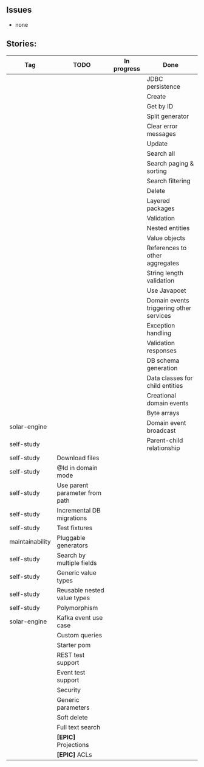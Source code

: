 ## Issues

- none

## Stories:

| Tag             | TODO                           | In progress | Done                                    |
|-----------------|--------------------------------|-------------|-----------------------------------------|
|                 |                                |             | JDBC persistence                        |
|                 |                                |             | Create                                  |
|                 |                                |             | Get by ID                               |
|                 |                                |             | Split generator                         |
|                 |                                |             | Clear error messages                    |
|                 |                                |             | Update                                  |
|                 |                                |             | Search all                              |
|                 |                                |             | Search paging & sorting                 |
|                 |                                |             | Search filtering                        |
|                 |                                |             | Delete                                  |
|                 |                                |             | Layered packages                        |
|                 |                                |             | Validation                              |
|                 |                                |             | Nested entities                         |
|                 |                                |             | Value objects                           |
|                 |                                |             | References to other aggregates          |
|                 |                                |             | String length validation                |
|                 |                                |             | Use Javapoet                            |
|                 |                                |             | Domain events triggering other services |
|                 |                                |             | Exception handling                      |
|                 |                                |             | Validation responses                    |
|                 |                                |             | DB schema generation                    |
|                 |                                |             | Data classes for child entities         |
|                 |                                |             | Creational domain events                |
|                 |                                |             | Byte arrays                             |
| solar-engine    |                                |             | Domain event broadcast                  |                                         
| self-study      |                                |             | Parent-child relationship               |                                                                                  
| self-study      | Download files                 |             |                                         |
| self-study      | @Id in domain mode             |             |                                         |
| self-study      | Use parent parameter from path |             |                                         |
| self-study      | Incremental DB migrations      |             |                                         |
| self-study      | Test fixtures                  |             |                                         |
| maintainability | Pluggable generators           |             |                                         |
| self-study      | Search by multiple fields      |             |                                         |
| self-study      | Generic value types            |             |                                         |
| self-study      | Reusable nested value types    |             |                                         |
| self-study      | Polymorphism                   |             |                                         |
| solar-engine    | Kafka event use case           |             |                                         |
|                 | Custom queries                 |             |                                         |
|                 | Starter pom                    |             |                                         |
|                 | REST test support              |             |                                         |
|                 | Event test support             |             |                                         |
|                 | Security                       |             |                                         |
|                 | Generic parameters             |             |                                         |
|                 | Soft delete                    |             |                                         |
|                 | Full text search               |             |                                         |
|                 | **[EPIC]** Projections         |             |                                         |
|                 | **[EPIC]** ACLs                |             |                                         |
